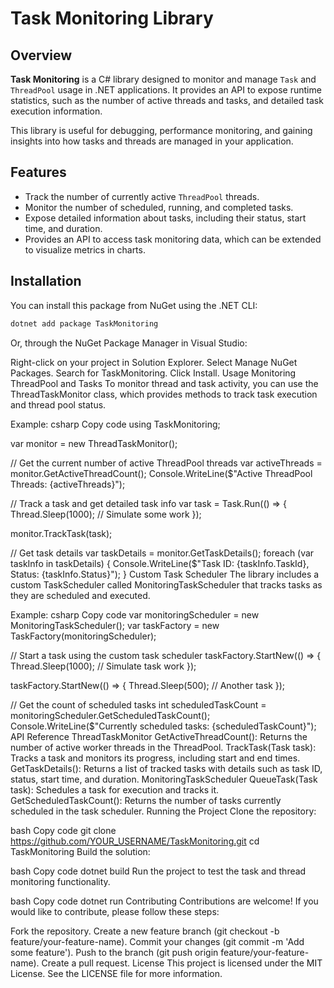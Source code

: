 # Task Monitoring Library

## Overview

**Task Monitoring** is a C# library designed to monitor and manage `Task` and `ThreadPool` usage in .NET applications. It provides an API to expose runtime statistics, such as the number of active threads and tasks, and detailed task execution information.

This library is useful for debugging, performance monitoring, and gaining insights into how tasks and threads are managed in your application.

## Features

- Track the number of currently active `ThreadPool` threads.
- Monitor the number of scheduled, running, and completed tasks.
- Expose detailed information about tasks, including their status, start time, and duration.
- Provides an API to access task monitoring data, which can be extended to visualize metrics in charts.

## Installation

You can install this package from NuGet using the .NET CLI:

```bash
dotnet add package TaskMonitoring
```

Or, through the NuGet Package Manager in Visual Studio:

Right-click on your project in Solution Explorer.
Select Manage NuGet Packages.
Search for TaskMonitoring.
Click Install.
Usage
Monitoring ThreadPool and Tasks
To monitor thread and task activity, you can use the ThreadTaskMonitor class, which provides methods to track task execution and thread pool status.

Example:
csharp
Copy code
using TaskMonitoring;

var monitor = new ThreadTaskMonitor();

// Get the current number of active ThreadPool threads
var activeThreads = monitor.GetActiveThreadCount();
Console.WriteLine($"Active ThreadPool Threads: {activeThreads}");

// Track a task and get detailed task info
var task = Task.Run(() => {
    Thread.Sleep(1000); // Simulate some work
});

monitor.TrackTask(task);

// Get task details
var taskDetails = monitor.GetTaskDetails();
foreach (var taskInfo in taskDetails)
{
    Console.WriteLine($"Task ID: {taskInfo.TaskId}, Status: {taskInfo.Status}");
}
Custom Task Scheduler
The library includes a custom TaskScheduler called MonitoringTaskScheduler that tracks tasks as they are scheduled and executed.

Example:
csharp
Copy code
var monitoringScheduler = new MonitoringTaskScheduler();
var taskFactory = new TaskFactory(monitoringScheduler);

// Start a task using the custom task scheduler
taskFactory.StartNew(() => {
    Thread.Sleep(1000); // Simulate task work
});

taskFactory.StartNew(() => {
    Thread.Sleep(500); // Another task
});

// Get the count of scheduled tasks
int scheduledTaskCount = monitoringScheduler.GetScheduledTaskCount();
Console.WriteLine($"Currently scheduled tasks: {scheduledTaskCount}");
API Reference
ThreadTaskMonitor
GetActiveThreadCount(): Returns the number of active worker threads in the ThreadPool.
TrackTask(Task task): Tracks a task and monitors its progress, including start and end times.
GetTaskDetails(): Returns a list of tracked tasks with details such as task ID, status, start time, and duration.
MonitoringTaskScheduler
QueueTask(Task task): Schedules a task for execution and tracks it.
GetScheduledTaskCount(): Returns the number of tasks currently scheduled in the task scheduler.
Running the Project
Clone the repository:

bash
Copy code
git clone https://github.com/YOUR_USERNAME/TaskMonitoring.git
cd TaskMonitoring
Build the solution:

bash
Copy code
dotnet build
Run the project to test the task and thread monitoring functionality.

bash
Copy code
dotnet run
Contributing
Contributions are welcome! If you would like to contribute, please follow these steps:

Fork the repository.
Create a new feature branch (git checkout -b feature/your-feature-name).
Commit your changes (git commit -m 'Add some feature').
Push to the branch (git push origin feature/your-feature-name).
Create a pull request.
License
This project is licensed under the MIT License. See the LICENSE file for more information.
